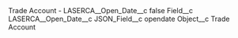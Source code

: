 <?xml version="1.0" encoding="UTF-8"?>
<CustomMetadata xmlns="http://soap.sforce.com/2006/04/metadata" xmlns:xsi="http://www.w3.org/2001/XMLSchema-instance" xmlns:xsd="http://www.w3.org/2001/XMLSchema">
    <label>Trade Account - LASERCA__Open_Date__c</label>
    <protected>false</protected>
    <values>
        <field>Field__c</field>
        <value xsi:type="xsd:string">LASERCA__Open_Date__c</value>
    </values>
    <values>
        <field>JSON_Field__c</field>
        <value xsi:type="xsd:string">opendate</value>
    </values>
    <values>
        <field>Object__c</field>
        <value xsi:type="xsd:string">Trade Account</value>
    </values>
</CustomMetadata>

